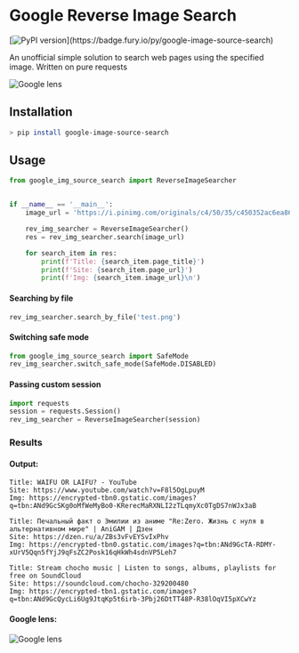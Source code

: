 # Google Reverse Image Search
[![PyPI version](https://badge.fury.io/py/google-image-source-search.svg?)](https://badge.fury.io/py/google-image-source-search)

An unofficial simple solution to search web pages using the specified image. Written on pure requests

![Google lens](https://raw.githubusercontent.com/Vorrik/Google-Image-Source-Search/master/examples/google_lens0.png)

## Installation
```sh
> pip install google-image-source-search
```

## Usage
```py
from google_img_source_search import ReverseImageSearcher


if __name__ == '__main__':
    image_url = 'https://i.pinimg.com/originals/c4/50/35/c450352ac6ea8645ead206721673e8fb.png'

    rev_img_searcher = ReverseImageSearcher()
    res = rev_img_searcher.search(image_url)

    for search_item in res:
        print(f'Title: {search_item.page_title}')
        print(f'Site: {search_item.page_url}')
        print(f'Img: {search_item.image_url}\n')
```
#### Searching by file
```py
rev_img_searcher.search_by_file('test.png')
```
#### Switching safe mode
```py
from google_img_source_search import SafeMode
rev_img_searcher.switch_safe_mode(SafeMode.DISABLED)
```
#### Passing custom session
```py
import requests
session = requests.Session()
rev_img_searcher = ReverseImageSearcher(session)
```

### Results
#### Output:
```
Title: WAIFU OR LAIFU? - YouTube
Site: https://www.youtube.com/watch?v=F8l5OgLpuyM
Img: https://encrypted-tbn0.gstatic.com/images?q=tbn:ANd9GcSKg0oMfWeMyBo0-KRerecMaRXNLI2zTLqmyXc0TgDS7nWJx3aB

Title: Печальный факт о Эмилии из аниме "Re:Zero. Жизнь с нуля в альтернативном мире" | AniGAM | Дзен
Site: https://dzen.ru/a/ZBs3vFvEYSvIxPhv
Img: https://encrypted-tbn0.gstatic.com/images?q=tbn:ANd9GcTA-RDMY-xUrV5Qqn5fYjJ9qFsZC2Posk16qHkWh4sdnVP5Leh7

Title: Stream chocho music | Listen to songs, albums, playlists for free on SoundCloud
Site: https://soundcloud.com/chocho-329200480
Img: https://encrypted-tbn1.gstatic.com/images?q=tbn:ANd9GcQycLi6Ug9JtqKp5t6irb-3Pbj26DtTT48P-R38lOqVI5pXCwYz
```
#### Google lens:
![Google lens](https://raw.githubusercontent.com/Vorrik/Google-Image-Source-Search/master/examples/google_lens.png)

